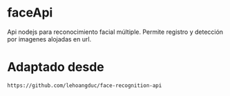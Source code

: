 # faceApi
Api nodejs para reconocimiento facial múltiple. Permite registro y detección por imagenes alojadas en url.

# Adaptado desde 

    https://github.com/lehoangduc/face-recognition-api
